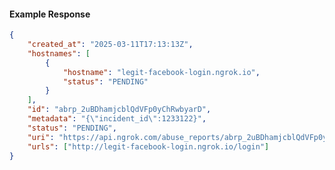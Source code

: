 <!-- Code generated for API Clients. DO NOT EDIT. -->

#### Example Response

```json
{
	"created_at": "2025-03-11T17:13:13Z",
	"hostnames": [
		{
			"hostname": "legit-facebook-login.ngrok.io",
			"status": "PENDING"
		}
	],
	"id": "abrp_2uBDhamjcblQdVFp0yChRwbyarD",
	"metadata": "{\"incident_id\":1233122}",
	"status": "PENDING",
	"uri": "https://api.ngrok.com/abuse_reports/abrp_2uBDhamjcblQdVFp0yChRwbyarD",
	"urls": ["http://legit-facebook-login.ngrok.io/login"]
}
```
